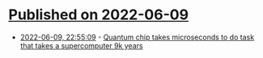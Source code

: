 # [Published on 2022-06-09](index.md)

* [2022-06-09, 22:55:09](https://news.ycombinator.com/item?id=31687990) - [Quantum chip takes microseconds to do task that takes a supercomputer 9k years](https://singularityhub.com/2022/06/07/a-photonic-quantum-device-took-microseconds-to-do-a-task-a-conventional-computer-would-spend-9000-years-on/)
